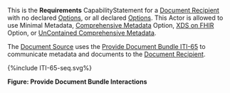 This is the **Requirements** CapabilityStatement for a [Document Recipient](1331_actors_and_transactions.html#133113-document-recipient) with no declared [Options](1332_actor_options.html), or all declared [Options](1332_actor_options.html). This Actor is allowed to use Minimal Metadata, [Comprehensive Metadata](1332_actor_options.html#13321-comprehensive-metadata-option) Option, [XDS on FHIR](1332_actor_options.html#13322-xds-on-fhir-option) Option, or [UnContained Comprehensive Metadata](1332_actor_options.html#13323-uncontained-reference-option).

The [Document Source](1331_actors_and_transactions.html#133111-document-source) uses the [Provide Document Bundle ITI-65](ITI-65.html) to communicate metadata and documents to the [Document Recipient](1331_actors_and_transactions.html#133113-document-recipient).

<div>
{%include ITI-65-seq.svg%}
</div>

<div style="clear: left"/>

**Figure: Provide Document Bundle Interactions**




